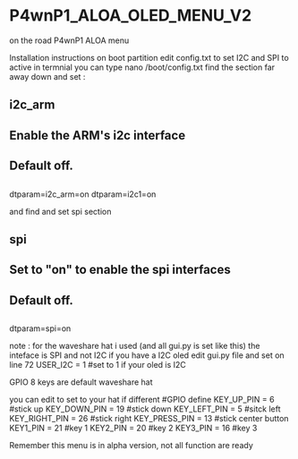 # P4wnP1_ALOA_OLED_MENU_V2
on the road P4wnP1 ALOA menu 

Installation instructions 
on boot partition edit config.txt to set I2C and SPI to active
in termnial you can type 
nano /boot/config.txt
find the section far away down and set : 
## i2c_arm
##     Enable the ARM's i2c interface
##
##     Default off.
##
dtparam=i2c_arm=on
dtparam=i2c1=on

and find and set spi section 
## spi
##     Set to "on" to enable the spi interfaces
##
##     Default off.
##
dtparam=spi=on

note : for the waveshare hat i used (and all gui.py is set like this) the inteface is SPI and not I2C
if you have a I2C oled edit gui.py file and set on line 72
USER_I2C = 1 #set to 1 if your oled is I2C

GPIO 8 keys are default waveshare hat

you can edit to set to your hat if different
#GPIO define
KEY_UP_PIN     = 6  #stick up
KEY_DOWN_PIN   = 19 #stick down
KEY_LEFT_PIN   = 5  #sitck left
KEY_RIGHT_PIN  = 26 #stick right
KEY_PRESS_PIN  = 13 #stick center button
KEY1_PIN       = 21 #key 1
KEY2_PIN       = 20 #key 2
KEY3_PIN       = 16 #key 3

Remember this menu is in alpha version, not all function are ready 
